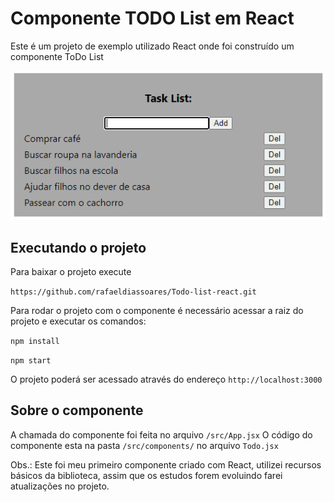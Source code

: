 # Componente TODO List em React

Este é um projeto de exemplo utilizado React onde foi construído um componente ToDo List

![image](https://github.com/rafaeldiassoares/Todo-list-react/blob/main/print.png?raw=true)

## Executando o projeto

Para baixar o projeto execute 

`https://github.com/rafaeldiassoares/Todo-list-react.git`

Para rodar o projeto com o componente é necessário acessar a raiz do projeto e executar
os comandos: 

`npm install`

`npm start`

O projeto poderá ser acessado através do endereço `http://localhost:3000`

## Sobre o componente

A chamada do componente foi feita no arquivo `/src/App.jsx`
O código do componente esta na pasta `/src/components/` no arquivo `Todo.jsx`

Obs.: Este foi meu primeiro componente criado com React, utilizei recursos básicos da biblioteca, assim 
que os estudos forem evoluindo farei atualizações no projeto.
